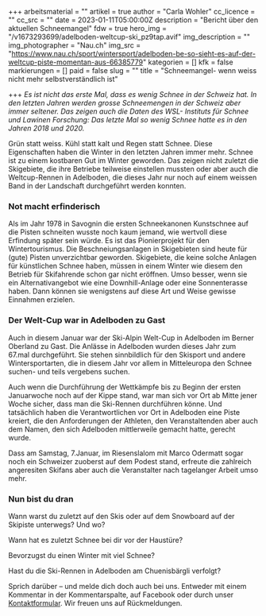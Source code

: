 +++
arbeitsmaterial = ""
artikel = true
author = "Carla Wohler"
cc_licence = ""
cc_src = ""
date = 2023-01-11T05:00:00Z
description = "Bericht über den aktuellen Schneemangel"
fdw = true
hero_img = "/v1673293699/adelboden-weltcup-ski_pz9tap.avif"
img_description = ""
img_photographer = "Nau.ch"
img_src = "https://www.nau.ch/sport/wintersport/adelboden-be-so-sieht-es-auf-der-weltcup-piste-momentan-aus-66385779"
kategorien = []
kfk = false
markierungen = []
paid = false
slug = ""
title = "Schneemangel- wenn weiss nicht mehr selbstverständlich ist"

+++
_Es ist nicht das erste Mal, dass es wenig Schnee in der Schweiz hat. In den letzten Jahren werden grosse Schneemengen in der Schweiz aber immer seltener. Das zeigen auch die Daten des WSL- Instituts für Schnee und Lawinen Forschung: Das letzte Mal so wenig Schnee hatte es in den Jahren 2018 und 2020._

Grün statt weiss. Kühl statt kalt und Regen statt Schnee. Diese Eigenschaften haben die Winter in den letzten Jahren immer mehr. Schnee ist zu einem kostbaren Gut im Winter geworden. Das zeigen nicht zuletzt die Skigebiete, die ihre Betriebe teilweise einstellen mussten oder aber auch die Weltcup-Rennen in Adelboden, die dieses Jahr nur noch auf einem weissen Band in der Landschaft durchgeführt werden konnten.

### Not macht erfinderisch

Als im Jahr 1978 in Savognin die ersten Schneekanonen Kunstschnee auf die Pisten schneiten wusste noch kaum jemand, wie wertvoll diese Erfindung später sein würde. Es ist das Pionierprojekt für den Wintertourismus. Die Beschneiungsanlagen in Skigebieten sind heute für (gute) Pisten unverzichtbar geworden. Skigebiete, die keine solche Anlagen für künstlichen Schnee haben, müssen in einem Winter wie diesem den Betrieb für Skifahrende schon gar nicht eröffnen. Umso besser, wenn sie ein Alternativangebot wie eine Downhill-Anlage oder eine Sonnenterasse haben. Dann können sie wenigstens auf diese Art und Weise gewisse Einnahmen erzielen.

### Der Welt-Cup war in Adelboden zu Gast

Auch in diesem Januar war der Ski-Alpin Welt-Cup in Adelboden im Berner Oberland zu Gast. Die Anlässe in Adelboden wurden dieses Jahr zum 67.mal durchgeführt. Sie stehen sinnbildlich für den Skisport und andere Wintersportarten, die in diesem Jahr vor allem in Mitteleuropa den Schnee suchen- und teils vergebens suchen.

Auch wenn die Durchführung der Wettkämpfe bis zu Beginn der ersten Januarwoche noch auf der Kippe stand, war man sich vor Ort ab Mitte jener Woche sicher, dass man die Ski-Rennen durchführen könne. Und tatsächlich haben die Verantwortlichen vor Ort in Adelboden eine Piste kreiert, die den Anforderungen der Athleten, den Veranstaltenden aber auch dem Namen, den sich Adelboden mittlerweile gemacht hatte, gerecht wurde.

Dass am Samstag, 7.Januar, im Riesenslalom mit Marco Odermatt sogar noch ein Schweizer zuoberst auf dem Podest stand, erfreute die zahlreich angeresiten Skifans aber auch die Veranstalter nach tagelanger Arbeit umso mehr.

### Nun bist du dran

Wann warst du zuletzt auf den Skis oder auf dem Snowboard auf der Skipiste unterwegs? Und wo?

Wann hat es zuletzt Schnee bei dir vor der Haustüre?

Bevorzugst du einen Winter mit viel Schnee?

Hast du die Ski-Rennen in Adelboden am Chuenisbärgli verfolgt?

  
Sprich darüber – und melde dich doch auch bei uns. Entweder mit einem Kommentar in der Kommentarspalte, auf Facebook oder durch unser [Kontaktformular](https://www.chinderzytig.ch/kontakt/). Wir freuen uns auf Rückmeldungen.